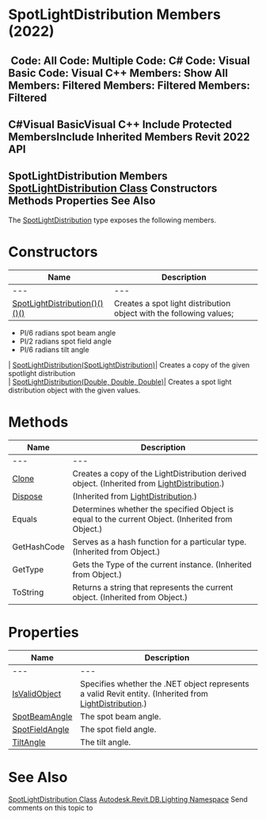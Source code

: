 # SpotLightDistribution Members (2022)

﻿
 Code: All Code: Multiple Code: C# Code: Visual Basic Code: Visual C++  Members: Show All Members: Filtered Members: Filtered Members: Filtered   
---  
C#Visual BasicVisual C++
Include Protected MembersInclude Inherited Members
Revit 2022 API  
---  
SpotLightDistribution Members  
[SpotLightDistribution Class](aaf39909-187f-cc63-fd13-a0d607c382d2.md "SpotLightDistribution Class") Constructors Methods Properties See Also  
---  
The [SpotLightDistribution](aaf39909-187f-cc63-fd13-a0d607c382d2.md "SpotLightDistribution Class") type exposes the following members.
# Constructors
| Name | Description |
| --- | --- |
| --- | --- | --- |
| [SpotLightDistribution()()()()](8a6bfc11-674a-c63a-a9c6-0cbdccaf095a.md "SpotLightDistribution Constructor") | Creates a spot light distribution object with the following values; |

  * PI/6 radians spot beam angle
  * PI/2 radians spot field angle
  * PI/6 radians tilt angle

  
| [SpotLightDistribution(SpotLightDistribution)](73d576ac-386c-e76b-3048-bd29b2010424.md "SpotLightDistribution Constructor \(SpotLightDistribution\)")|  Creates a copy of the given spotlight distribution   
| [SpotLightDistribution(Double, Double, Double)](546bf808-1ba7-7121-b83e-1e5101356788.md "SpotLightDistribution Constructor \(Double, Double, Double\)")|  Creates a spot light distribution object with the given values.   
# Methods
| Name | Description |
| --- | --- |
| --- | --- | --- |
| [Clone](e287ddae-b801-a4af-f23e-827eb9af9393.md "Clone Method") | Creates a copy of the LightDistribution derived object.  (Inherited from [LightDistribution](39162cb5-d13b-c7fa-9297-9a70c5678ac6.md "LightDistribution Class").) |
| [Dispose](5a2007d2-79ab-57fb-0975-10b7329b9b1c.md "Dispose Method") | (Inherited from [LightDistribution](39162cb5-d13b-c7fa-9297-9a70c5678ac6.md "LightDistribution Class").) |
| Equals | Determines whether the specified Object is equal to the current Object. (Inherited from Object.) |
| GetHashCode | Serves as a hash function for a particular type.  (Inherited from Object.) |
| GetType | Gets the Type of the current instance. (Inherited from Object.) |
| ToString | Returns a string that represents the current object. (Inherited from Object.) |

# Properties
| Name | Description |
| --- | --- |
| --- | --- | --- |
| [IsValidObject](b7d041af-df6f-4c2e-4cbc-d34a50a95c1d.md "IsValidObject Property") | Specifies whether the .NET object represents a valid Revit entity.  (Inherited from [LightDistribution](39162cb5-d13b-c7fa-9297-9a70c5678ac6.md "LightDistribution Class").) |
| [SpotBeamAngle](1850d0fb-4dc4-799c-b53a-6ac516d2f6b5.md "SpotBeamAngle Property") | The spot beam angle. |
| [SpotFieldAngle](c1a048db-dc4e-3645-25c5-93378a32a3bc.md "SpotFieldAngle Property") | The spot field angle. |
| [TiltAngle](574cd69c-8872-4cf1-4f53-16589c899fa4.md "TiltAngle Property") | The tilt angle. |

# See Also
[SpotLightDistribution Class](aaf39909-187f-cc63-fd13-a0d607c382d2.md "SpotLightDistribution Class")
[Autodesk.Revit.DB.Lighting Namespace](a6a04f07-7fd2-0a4e-12e7-01842ee6daaf.md "Autodesk.Revit.DB.Lighting Namespace")
Send comments on this topic to 